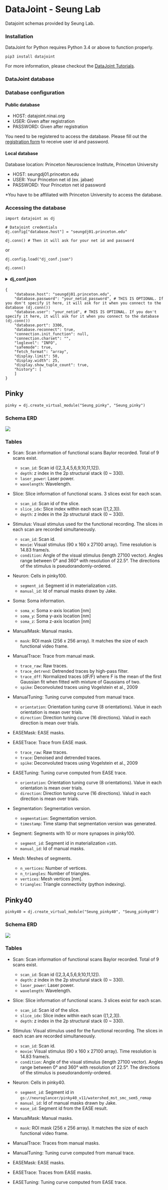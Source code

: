 # DataJoint - Seung Lab
Datajoint schemas provided by Seung Lab.

### Installation
DataJoint for Python requires Python 3.4 or above to function properly.
```
pip3 install datajoint
```
For more information, please checkout the [DataJoint Tutorials](https://tutorials.datajoint.io/setting-up/datajoint-python.html).  

### DataJoint database
### Database configuration
#### Public database
- HOST: datajoint.ninai.org
- USER: Given after registration
- PASSWORD: Given after registration

You need to be registered to access the database. Please fill out the [registration form](https://forms.gle/6SeDGRT8zoLqpbfU9) to receive user id and password.

#### Local database
Database location: Princeton Neuroscience Institute, Princeton University

- HOST: seungdj01.princeton.edu
- USER: Your Princeton net id (ex. jabae)
- PASSWORD: Your Princeton net id password

*You have to be affiliated with Princeton University to access the database.

### Accessing the database
```python3
import datajoint as dj

# Datajoint credentials
dj.config["database.host"] = "seungdj01.princeton.edu"

dj.conn() # Then it will ask for your net id and password
```

or

```python3
dj.config.load("dj_conf.json")

dj.conn()
```

#### <details><summary>dj_conf.json</summary><p>  
```python3
{
    "database.host": "seungdj01.princeton.edu", 
    "database.password": "your_netid_password", # THIS IS OPTIONAL. If you don't specify it here, it will ask for it when you connect to the database (dj.conn())
    "database.user": "your_netid", # THIS IS OPTIONAL. If you don't specify it here, it will ask for it when you connect to the database (dj.conn())
    "database.port": 3306,
    "database.reconnect": true,
    "connection.init_function": null,
    "connection.charset": "",
    "loglevel": "INFO",
    "safemode": true,
    "fetch_format": "array",
    "display.limit": 50,
    "display.width": 25,
    "display.show_tuple_count": true,
    "history": [
    ]
}
```
</p>
</details>

## Pinky
```
pinky = dj.create_virtual_module("Seung_pinky", "Seung_pinky")
```

### Schema ERD
![](pinky/pinky_ERD.png)

### Tables
- Scan: Scan information of functional scans Baylor recorded. Total of 9 scans exist.
    - `scan_id`: Scan id ([2,3,4,5,6,9,10,11,12]).
    - `depth`: z index in the 2p structural stack (0 ~ 330).
    - `laser_power`: Laser power.
    - `wavelength`: Wavelength.
    
- Slice: Slice information of functional scans. 3 slices exist for each scan.
    - `scan_id`: Scan id of the slice.
    - `slice_idx`: Slice index within each scan ([1,2,3]).
    - `depth`: z index in the 2p structural stack (0 ~ 330).
    
- Stimulus: Visual stimulus used for the functional recording. The slices in each scan are recorded simultaneously.
    - `scan_id`: Scan id.
    - `movie`: Visual stimulus (90 x 160 x 27100 array). Time resolution is 14.83 frame/s. 
    - `condition`: Angle of the visual stimulus (length 27100 vector). Angles range between 0&deg; and 360&deg; with resolution of 22.5&deg;. The directions of the stimulus is pseudorandomly-ordered.
    
- Neuron: Cells in pinky100.
    - `segment_id`: Segment id in materialization `v185`.
    - `manual_id`: Id of manual masks drawn by Jake.
    
- Soma: Soma information.
    - `soma_x`: Soma x-axis location [nm]
    - `soma_y`: Soma y-axis location [nm]
    - `soma_z`: Soma z-axis location [nm]
    
- ManualMask: Manual masks.
    - `mask`: ROI mask (256 x 256 array). It matches the size of each functional video frame.

- ManualTrace: Trace from manual mask.
    - `trace_raw`: Raw traces.
    - `trace_detrend`: Detrended traces by high-pass filter.
    - `trace_dff`: Normalized traces (dF/F) where F is the mean of the first Gaussian fit when fitted with mixture of Gaussians of two.
    - `spike`: Deconvoluted traces using Vogelstein et al., 2009

- ManualTuning: Tuning curve computed from manual trace.
    - `orientation`: Orientation tuning curve (8 orientations). Value in each orientation is mean over trials.
    - `direction`: Direction tuning curve (16 directions). Valud in each direction is mean over trials.

- EASEMask: EASE masks.

- EASETrace: Trace from EASE mask.
    - `trace_raw`: Raw traces.
    - `trace`: Denoised and detrended traces.
    - `spike`: Deconvoluted traces using Vogelstein et al., 2009

- EASETuning: Tuning curve computed from EASE trace.
    - `orientation`: Orientation tuning curve (8 orientations). Value in each orientation is mean over trials.
    - `direction`: Direction tuning curve (16 directions). Valud in each direction is mean over trials.

- Segmentation: Segmentation version.
    - `segmentation`: Segmentation version.
    - `timestamp`: Time stamp that segmentation version was generated.
    
- Segment: Segments with 10 or more synapses in pinky100.
    - `segment_id`: Segment id in materialization `v185`.
    - `manual_id`: Id of manual masks.

- Mesh: Meshes of segments.
    - `n_vertices`: Number of vertices.
    - `n_triangles`: Number of triangles.
    - `vertices`: Mesh vertices [nm].
    - `triangles`: Triangle connectivity (python indexing).
    
    
## Pinky40
```
pinky40 = dj.create_virtual_module("Seung_pinky40", "Seung_pinky40")
```

### Schema ERD
![](pinky40/pinky40_ERD.png)

### Tables
- Scan: Scan information of functional scans Baylor recorded. Total of 9 scans exist.
    - `scan_id`: Scan id ([2,3,4,5,6,9,10,11,12]).
    - `depth`: z index in the 2p structural stack (0 ~ 330).
    - `laser_power`: Laser power.
    - `wavelength`: Wavelength.
    
- Slice: Slice information of functional scans. 3 slices exist for each scan.
    - `scan_id`: Scan id of the slice.
    - `slice_idx`: Slice index within each scan ([1,2,3]).
    - `depth`: z index in the 2p structural stack (0 ~ 330).
    
- Stimulus: Visual stimulus used for the functional recording. The slices in each scan are recorded simultaneously.
    - `scan_id`: Scan id.
    - `movie`: Visual stimulus (90 x 160 x 27100 array). Time resolution is 14.83 frame/s. 
    - `condition`: Angle of the visual stimulus (length 27100 vector). Angles range between 0&deg; and 360&deg; with resolution of 22.5&deg;. The directions of the stimulus is pseudorandomly-ordered.
    
- Neuron: Cells in pinky40.
    - `segment_id`: Segment id in `gs://neuroglancer/pinky40_v11/watershed_mst_smc_sem5_remap`
    - `manual_id`: Id of manual masks drawn by Jake.
    - `ease_id`: Segment id from the EASE result.
    
- ManualMask: Manual masks.
    - `mask`: ROI mask (256 x 256 array). It matches the size of each functional video frame.

- ManualTrace: Traces from manual masks.

- ManualTuning: Tuning curve computed from manual trace.

- EASEMask: EASE masks.

- EASETrace: Traces from EASE masks.

- EASETuning: Tuning curve computed from EASE trace.


